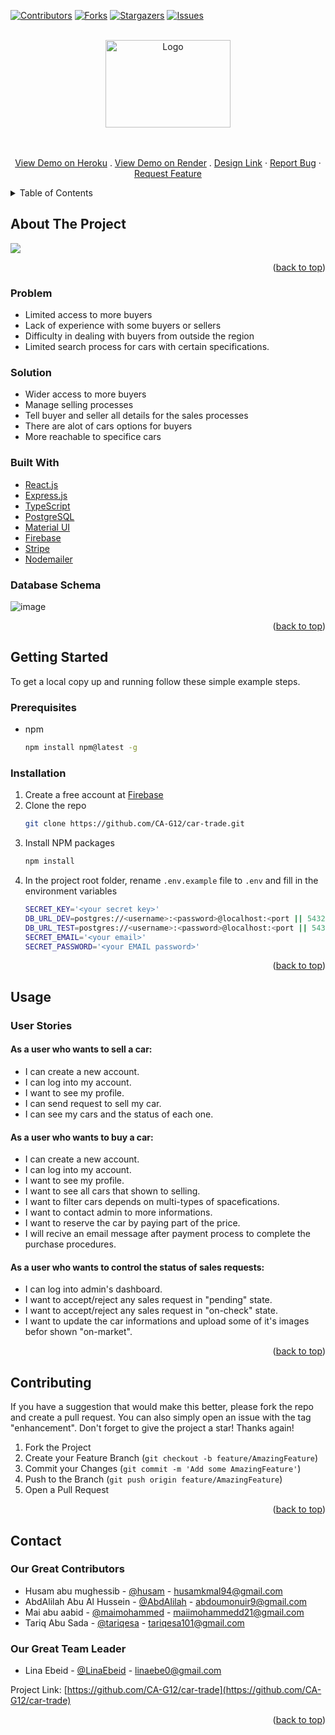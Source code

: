 <div id="top"></div>

[![Contributors][contributors-shield]][contributors-url]
[![Forks][forks-shield]][forks-url]
[![Stargazers][stars-shield]][stars-url]
[![Issues][issues-shield]][issues-url]

<!-- PROJECT LOGO -->
<br />
<div align="center">
  <a href="https://github.com/CA-G12/car-trade">
    <img src="https://i.imgur.com/veF5F6J.png" alt="Logo" width="200" height="140">
  </a>

  <p align="center">
    <br />
    <br />
    <a href="https://car-tradee.herokuapp.com">View Demo on Heroku</a>
     .
    <a href="https://car-trede.onrender.com">View Demo on Render</a>
    .
    <a href="https://www.figma.com/file/4j4A83unKcFHLyfKiIwrQq/Car-trade?node-id=0%3A1">Design Link</a>
    ·
    <a href="https://github.com/CA-G12/car-trade/issues/new">Report Bug</a>
    ·
    <a href="https://github.com/CA-G12/car-trade/issues/new">Request Feature</a>
  </p>
</div>



<!-- TABLE OF CONTENTS -->
<details>
  <summary>Table of Contents</summary>
  <ol>
    <li>
      <a href="#about-the-project">About The Project</a>
      <ul>
        <li><a href="#problem">Problem</a></li>
        <li><a href="#solution">Solution</a></li>
        <li><a href="#built-with">Built With</a></li>
        <li><a href="#database-schema">Database Schema</a></li>
      </ul>
    </li>
    <li>
      <a href="#getting-started">Getting Started</a>
      <ul>
        <li><a href="#prerequisites">Prerequisites</a></li>
        <li><a href="#installation">Installation</a></li>
      </ul>
    </li>
    <li>
      <a href="#usage">Usage</a>
      <ul>
        <li>
          <a href="#user-stories">User Stories</a>
            <ul>
                <li><a href="#buyer-stories">As a Buyer</a></li>
                <li><a href="#seller-stories">As a Seller</a></li>
                <li><a href="#admin-stories">As an Admin</a></li>
            </ul>
          </li>
      </ul>
    </li>
    <li><a href="#contributing">Contributing</a></li>
    <li><a href="#contact">Contact</a></li>
  </ol>
</details>



<!-- ABOUT THE PROJECT -->
## About The Project <span id="about-the-project"></span>

<img src="https://i.imgur.com/AqLx1W1.png" />

<p align="right">(<a href="#top">back to top</a>)</p>

### Problem <span id="problem"></span>
- Limited access to more buyers
- Lack of experience with some buyers or sellers
- Difficulty in dealing with buyers from outside the region
- Limited search process for cars with certain specifications.

### Solution <span id="solution"></span>
- Wider access to more buyers
- Manage selling processes
- Tell buyer and seller all details for the sales processes
- There are alot of cars options for buyers
- More reachable to specifice cars

### Built With <span id="built-with"></span>

* [React.js](https://beta.reactjs.org/)
* [Express.js](https://expressjs.com/)
* [TypeScript](https://www.typescriptlang.org/docs/)
* [PostgreSQL](https://www.postgresql.org/docs/)
* [Material UI](https://mui.com/)
* [Firebase](https://firebase.google.com/docs/web/setup)
* [Stripe](https://stripe.com/)
* [Nodemailer](https://nodemailer.com/about/)

### Database Schema <span id="database-schema"></span>
![image](https://i.imgur.com/ih6nChg.png)


<p align="right">(<a href="#top">back to top</a>)</p>



<!-- GETTING STARTED -->
## Getting Started <span id="getting-started"></span>

To get a local copy up and running follow these simple example steps.

### Prerequisites <span id="prerequisites"></span>

* npm
  ```sh
  npm install npm@latest -g
  ```

### Installation <span id="installation"></span>

1. Create a free account at [Firebase](https://firebase.google.com/)
2. Clone the repo
   ```sh
   git clone https://github.com/CA-G12/car-trade.git
   ```
3. Install NPM packages
   ```sh
   npm install
   ```
4. In the project root folder, rename `.env.example` file to `.env` and fill in the environment variables
   ```sh
   SECRET_KEY='<your secret key>'
   DB_URL_DEV=postgres://<username>:<password>@localhost:<port || 5432>/<development database>
   DB_URL_TEST=postgres://<username>:<password>@localhost:<port || 5432>/<test database>
   SECRET_EMAIL='<your email>'
   SECRET_PASSWORD='<your EMAIL password>'
   
   ```
<p align="right">(<a href="#top">back to top</a>)</p>



<!-- USAGE EXAMPLES -->
## Usage <span id="usage"></span>
### User Stories <span id="user-stories"></span>
#### As a user who wants to sell a car: <span id="seller-stories"></span>
- I can create a new account.
- I can log into my account.
- I want to see my profile.
- I can send request to sell my car.
- I can see my cars and the status of each one.
#### As a user who wants to buy a car: <span id="buyer-stories"></span>
- I can create a new account.
- I can log into my account.
- I want to see my profile.
- I want to see all cars that shown to selling.
- I want to filter cars depends on multi-types of spacefications.
- I want to contact admin to more informations.
- I want to reserve the car by paying part of the price.
- I will recive an email message after payment process to complete the purchase procedures.
#### As a user who wants to control the status of sales requests: <span id="admin-stories"></span>
- I can log into admin's dashboard.
- I want to accept/reject any sales request in "pending" state.
- I want to accept/reject any sales request in "on-check" state.
- I want to update the car informations and upload some of it's images befor shown "on-market".

<p align="right">(<a href="#top">back to top</a>)</p>


<!-- CONTRIBUTING -->
## Contributing <span id="contributing"></span>

If you have a suggestion that would make this better, please fork the repo and create a pull request. You can also simply open an issue with the tag "enhancement".
Don't forget to give the project a star! Thanks again!

1. Fork the Project
2. Create your Feature Branch (`git checkout -b feature/AmazingFeature`)
3. Commit your Changes (`git commit -m 'Add some AmazingFeature'`)
4. Push to the Branch (`git push origin feature/AmazingFeature`)
5. Open a Pull Request

<p align="right">(<a href="#top">back to top</a>)</p>


<!-- CONTACT -->
## Contact <span id="contact"></span>
### Our Great Contributors
- Husam abu mughessib - [@husam](https://github.com/husamkamal) - husamkmal94@gmail.com
- AbdAlilah Abu Al Hussein - [@AbdAlilah](https://github.com/abdou059) - abdoumonuir9@gmail.com
- Mai abu aabid - [@maimohammed](https://github.com/mai-mohammed) - maiimohammedd21@gmail.com
- Tariq Abu Sada - [@tariqesa](https://github.com/tariqabusada) - tariqesa101@gmail.com

### Our Great Team Leader
- Lina Ebeid - [@LinaEbeid](https://github.com/LinaYahya) - linaebe0@gmail.com

Project Link: [https://github.com/CA-G12/car-trade](https://github.com/CA-G12/car-trade)

<p align="right">(<a href="#top">back to top</a>)</p>

[contributors-shield]: https://img.shields.io/github/contributors/CA-G12/car-trade?style=for-the-badge
[contributors-url]: https://github.com/CA-G12/car-trade/graphs/contributors
[forks-shield]:https://img.shields.io/github/forks/CA-G12/car-trade?style=for-the-badge
[forks-url]: https://github.com/CA-G12/car-trade/network/members
[stars-shield]: https://img.shields.io/github/stars/CA-G12/car-trade?style=for-the-badge
[stars-url]: https://github.com/CA-G12/car-trade/stargazers
[issues-shield]: https://img.shields.io/github/issues/CA-G12/car-trade?style=for-the-badge
[issues-url]: https://github.com/CA-G12/car-trade/issues
